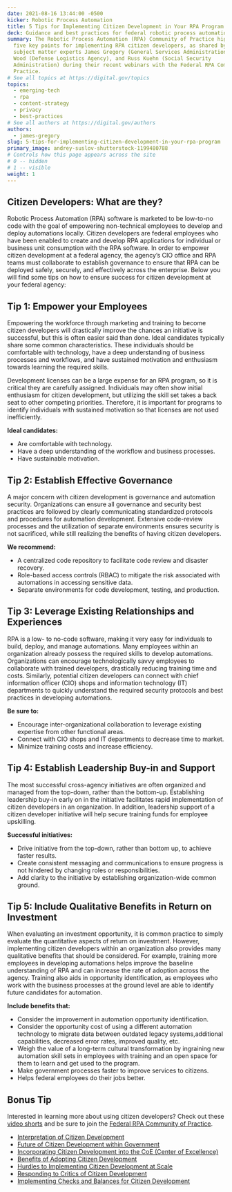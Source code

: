 ```yaml
---
date: 2021-08-16 13:44:00 -0500
kicker: Robotic Process Automation
title: 5 Tips for Implementing Citizen Development in Your RPA Program
deck: Guidance and best practices for federal robotic process automation programs looking to operationalize citizen developers
summary: The Robotic Process Automation (RPA) Community of Practice highlights
  five key points for implementing RPA citizen developers, as shared by federal
  subject matter experts James Gregory (General Services Administration), Frank
  Wood (Defense Logistics Agency), and Russ Kuehn (Social Security
  Administration) during their recent webinars with the Federal RPA Community of
  Practice.
# See all topics at https://digital.gov/topics
topics:
  - emerging-tech
  - rpa
  - content-strategy
  - privacy
  - best-practices
# See all authors at https://digital.gov/authors
authors:
  - james-gregory
slug: 5-tips-for-implementing-citizen-development-in-your-rpa-program
primary_image: andrey-suslov-shutterstock-1199480788
# Controls how this page appears across the site
# 0 -- hidden
# 1 -- visible
weight: 1
---
```

## Citizen Developers: What are they?

Robotic Process Automation (RPA) software is marketed to be low-to-no code with the goal of empowering non-technical employees to develop and deploy automations locally. Citizen developers are federal employees who have been enabled to create and develop RPA applications for individual or business unit consumption with the RPA software. In order to empower citizen development at a federal agency, the agency’s CIO office and RPA teams must collaborate to establish governance to ensure that RPA can be deployed safely, securely, and effectively across the enterprise. Below you will find some tips on how to ensure success for citizen development at your federal agency:

## Tip 1: Empower your Employees

Empowering the workforce through marketing and training to become citizen developers will drastically improve the chances an initiative is successful, but this is often easier said than done. Ideal candidates typically share some common characteristics. These individuals should be comfortable with technology, have a deep understanding of business processes and workflows, and have sustained motivation and enthusiasm towards learning the required skills.

Development licenses can be a large expense for an RPA program, so it is critical they are carefully assigned. Individuals may often show initial enthusiasm for citizen development, but utilizing the skill set takes a back seat to other competing priorities. Therefore, it is important for programs to identify individuals with sustained motivation so that licenses are not used inefficiently.

**Ideal candidates:**

* Are comfortable with technology.
* Have a deep understanding of the workflow and business processes.
* Have sustainable motivation.

## Tip 2: Establish Effective Governance

A major concern with citizen development is governance and automation security. Organizations can ensure all governance and security best practices are followed by clearly communicating standardized protocols and procedures for automation development. Extensive code-review processes and the utilization of separate environments ensures security is not sacrificed, while still realizing the benefits of having citizen developers.

**We recommend:**

* A centralized code repository to facilitate code review and disaster recovery.
* Role-based access controls (RBAC) to mitigate the risk associated with automations in accessing sensitive data.
* Separate environments for code development, testing, and production.

## Tip 3: Leverage Existing Relationships and Experiences

RPA is a low- to no-code software, making it very easy for individuals to build, deploy, and manage automations. Many employees within an organization already possess the required skills to develop automations. Organizations can encourage technologically savvy employees to collaborate with trained developers, drastically reducing training time and costs. Similarly, potential citizen developers can connect with chief information officer (CIO) shops and information technology (IT) departments to quickly understand the required security protocols and best practices in developing automations.

**Be sure to:**

* Encourage inter-organizational collaboration to leverage existing expertise from other functional areas.
* Connect with CIO shops and IT departments to decrease time to market.
* Minimize training costs and increase efficiency.

## Tip 4: Establish Leadership Buy-in and Support

The most successful cross-agency initiatives are often organized and managed from the top-down, rather than the bottom-up. Establishing leadership buy-in early on in the initiative facilitates rapid implementation of citizen developers in an organization. In addition, leadership support of a citizen developer initiative will help secure training funds for employee upskilling.

**Successful initiatives:**

* Drive initiative from the top-down, rather than bottom up, to achieve faster results.
* Create consistent messaging and communications to ensure progress is not hindered by changing roles or responsibilities.
* Add clarity to the initiative by establishing organization-wide common ground.

## Tip 5: Include Qualitative Benefits in Return on Investment

When evaluating an investment opportunity, it is common practice to simply evaluate the quantitative aspects of return on investment. However, implementing citizen developers within an organization also provides many qualitative benefits that should be considered. For example, training more employees in developing automations helps improve the baseline understanding of RPA and can increase the rate of adoption across the agency. Training also aids in opportunity identification, as employees who work with the business processes at the ground level are able to identify future candidates for automation.

**Include benefits that:**

* Consider the improvement in automation opportunity identification. 
* Consider the opportunity cost of using a different automation technology to migrate data between outdated legacy systems,additional capabilities, decreased error rates, improved quality, etc.
* Weigh the value of a long-term cultural transformation by ingraining new automation skill sets in employees with training and an open space for them to learn and get used to the program.
* Make government processes faster to improve services to citizens. 
* Helps federal employees do their jobs better.

## Bonus Tip 

Interested in learning more about using citizen developers? Check out these [video shorts](https://www.youtube.com/playlist?list=PLd9b-GuOJ3nH1-QrRbs4EfcB8RXMgiJoI) and be sure to join the [Federal RPA Community of Practice](https://digital.gov/communities/rpa/).  

* [Interpretation of Citizen Development](https://www.youtube.com/watch?v=PDCuPPh8lP8&list=PLd9b-GuOJ3nH1-QrRbs4EfcB8RXMgiJoI&index=7)
* [Future of Citizen Development within Government](https://www.youtube.com/watch?v=roiC_nxXuH0&list=PLd9b-GuOJ3nH1-QrRbs4EfcB8RXMgiJoI&index=7)
* [Incorporating Citizen Development into the CoE (Center of Excellence)](https://www.youtube.com/watch?v=FqSuKO3Gywk&list=PLd9b-GuOJ3nH1-QrRbs4EfcB8RXMgiJoI&index=5)
* [Benefits of Adopting Citizen Development](https://www.youtube.com/watch?v=igagQ_hsJtI&list=PLd9b-GuOJ3nH1-QrRbs4EfcB8RXMgiJoI&index=4)
* [Hurdles to Implementing Citizen Development at Scale](https://www.youtube.com/watch?v=LKruaC_2q04&list=PLd9b-GuOJ3nH1-QrRbs4EfcB8RXMgiJoI&index=3)
* [Responding to Critics of Citizen Development](https://www.youtube.com/watch?v=PkE6SDz2-iI&list=PLd9b-GuOJ3nH1-QrRbs4EfcB8RXMgiJoI&index=2)
* [Implementing Checks and Balances for Citizen Development](https://www.youtube.com/watch?v=_KajUqAB4Yg&list=PLd9b-GuOJ3nH1-QrRbs4EfcB8RXMgiJoI&index=1)
